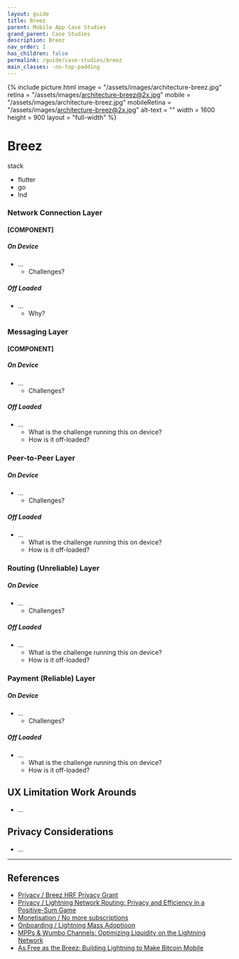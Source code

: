 ```yaml
---
layout: guide
title: Breez
parent: Mobile App Case Studies
grand_parent: Case Studies
description: Breez
nav_order: 1
has_children: false
permalink: /guide/case-studies/breez
main_classes: -no-top-padding
---
```


{% include picture.html
   image = "/assets/images/architecture-breez.jpg"
   retina = "/assets/images/architecture-breez@2x.jpg"
   mobile = "/assets/images/architecture-breez.jpg"
   mobileRetina = "/assets/images/architecture-breez@2x.jpg"
   alt-text = ""
   width = 1600
   height = 900
   layout = "full-width"
%}

# Breez

stack
- flutter
- go
- lnd

### Network Connection Layer
#### [COMPONENT]
##### On Device
- ...
    - Challenges?

##### Off Loaded
- ...
    - Why?

### Messaging Layer
#### [COMPONENT]
##### On Device
- ...
    - Challenges?

##### Off Loaded
- ...
    - What is the challenge running this on device?
    - How is it off-loaded?

### Peer-to-Peer Layer
##### On Device
- ...
    - Challenges?

##### Off Loaded
- ...
    - What is the challenge running this on device?
    - How is it off-loaded?


### Routing (Unreliable) Layer
##### On Device
- ...
    - Challenges?

##### Off Loaded
- ...
    - What is the challenge running this on device?
    - How is it off-loaded?

### Payment (Reliable) Layer
##### On Device
- ...
    - Challenges?

##### Off Loaded
- ...
    - What is the challenge running this on device?
    - How is it off-loaded?

## UX Limitation Work Arounds
- ...

## Privacy Considerations
- ...

---

## References
- [Privacy / Breez HRF Privacy Grant](https://medium.com/breez-technology/breez-receives-hrf-grant-for-new-privacy-features-8f8798d0776d)
- [Privacy / Lightning Network Routing: Privacy and Efficiency in a Positive-Sum Game](https://medium.com/breez-technology/lightning-network-routing-privacy-and-efficiency-in-a-positive-sum-game-b8e443f50247)
- [Monetisation / No more subscriptions](https://medium.com/breez-technology/its-time-to-short-subscriptions-and-go-long-on-lightning-a89c83820ef5)
- [Onboarding / Lightning Mass Adoptioon](https://medium.com/breez-technology/waypoints-on-the-road-to-lightnings-mass-adoption-88e4148a2c3c)
- [MPPs & Wumbo Channels: Optimizing Liquidity on the Lightning Network](https://medium.com/breez-technology/mpps-wumbo-channels-optimizing-liquidity-on-the-lightning-network-6059bedea322)
- [As Free as the Breez: Building Lightning to Make Bitcoin Mobile](https://medium.com/breez-technology/as-free-as-the-breez-building-lightning-to-make-bitcoin-mobile-4f3d2cca22eb)
